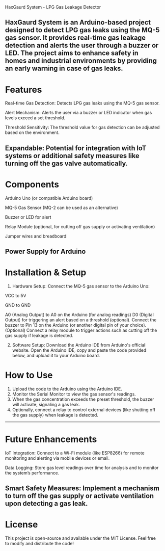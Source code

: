 HaxGaurd System - LPG Gas Leakage Detector

HaxGaurd System is an Arduino-based project designed to detect LPG gas leaks using the MQ-5 gas sensor. It provides real-time gas leakage detection and alerts the user through a buzzer or LED. The project aims to enhance safety in homes and industrial environments by providing an early warning in case of gas leaks.
---
# Features

Real-time Gas Detection: Detects LPG gas leaks using the MQ-5 gas sensor.

Alert Mechanism: Alerts the user via a buzzer or LED indicator when gas levels exceed a set threshold.

Threshold Sensitivity: The threshold value for gas detection can be adjusted based on the environment.

Expandable: Potential for integration with IoT systems or additional safety measures like turning off the gas valve automatically.
---
# Components

Arduino Uno (or compatible Arduino board)

MQ-5 Gas Sensor (MQ-2 can be used as an alternative)

Buzzer or LED for alert

Relay Module (optional, for cutting off gas supply or activating ventilation)

Jumper wires and breadboard

Power Supply for Arduino
---
# Installation & Setup

1. Hardware Setup:
Connect the MQ-5 gas sensor to the Arduino Uno:

VCC to 5V

GND to GND

A0 (Analog Output) to A0 on the Arduino (for analog readings)
D0 (Digital Output) for triggering an alert based on a threshold (optional).
Connect the buzzer to Pin 13 on the Arduino (or another digital pin of your choice).
(Optional) Connect a relay module to trigger actions such as cutting off the gas supply if leakage is detected.

2. Software Setup:
Download the Arduino IDE from Arduino's official website.
Open the Arduino IDE, copy and paste the code provided below, and upload it to your Arduino board.

# How to Use

1. Upload the code to the Arduino using the Arduino IDE.
2. Monitor the Serial Monitor to view the gas sensor's readings.
3. When the gas concentration exceeds the preset threshold, the buzzer will activate, signaling a gas leak.
4. Optionally, connect a relay to control external devices (like shutting off the gas supply) when leakage is detected.

---

# Future Enhancements

IoT Integration: Connect to a Wi-Fi module (like ESP8266) for remote monitoring and alerting via mobile devices or email.

Data Logging: Store gas level readings over time for analysis and to monitor the system’s performance.

Smart Safety Measures: Implement a mechanism to turn off the gas supply or activate ventilation upon detecting a gas leak.
---
# License
This project is open-source and available under the MIT License. Feel free to modify and distribute the code!
